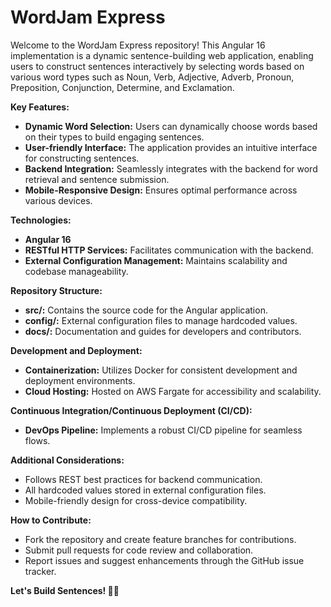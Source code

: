 # WordJam Express
Welcome to the WordJam Express repository! This Angular 16 implementation is a dynamic sentence-building web application, enabling users to construct sentences interactively by selecting words based on various word types such as Noun, Verb, Adjective, Adverb, Pronoun, Preposition, Conjunction, Determine, and Exclamation.

**Key Features:**
- **Dynamic Word Selection:** Users can dynamically choose words based on their types to build engaging sentences.
- **User-friendly Interface:** The application provides an intuitive interface for constructing sentences.
- **Backend Integration:** Seamlessly integrates with the backend for word retrieval and sentence submission.
- **Mobile-Responsive Design:** Ensures optimal performance across various devices.

**Technologies:**
- **Angular 16**
- **RESTful HTTP Services:** Facilitates communication with the backend.
- **External Configuration Management:** Maintains scalability and codebase manageability.

**Repository Structure:**
- **src/:** Contains the source code for the Angular application.
- **config/:** External configuration files to manage hardcoded values.
- **docs/:** Documentation and guides for developers and contributors.

**Development and Deployment:**
- **Containerization:** Utilizes Docker for consistent development and deployment environments.
- **Cloud Hosting:** Hosted on AWS Fargate for accessibility and scalability.
  
**Continuous Integration/Continuous Deployment (CI/CD):**
- **DevOps Pipeline:** Implements a robust CI/CD pipeline for seamless flows.
  
**Additional Considerations:**
- Follows REST best practices for backend communication.
- All hardcoded values stored in external configuration files.
- Mobile-friendly design for cross-device compatibility.

**How to Contribute:**
- Fork the repository and create feature branches for contributions.
- Submit pull requests for code review and collaboration.
- Report issues and suggest enhancements through the GitHub issue tracker.

**Let's Build Sentences! 📜🚀**

